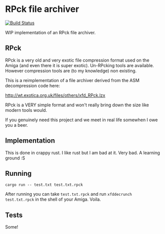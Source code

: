 # RPck file archiver

[![Build Status](https://travis-ci.org/m0ppers/rpck.svg?branch=master)](https://travis-ci.org/m0ppers/rpck)

WIP implementation of an RPck file archiver.

## RPck

RPck is a very old and very exotic file compression format used on the Amiga
(and even there it is super exotic). Un-RPcking tools are available. However
compression tools are (to my knowledge) non existing.

This is a reimplementation of a file archiver derived from the ASM decompression code here:

http://wt.exotica.org.uk/files/others/xfd_RPck.lzx

RPck is a VERY simple format and won't really bring down the size like modern tools would.

If you genuinely need this project and we meet in real life somewhen I owe you a beer.

## Implementation

This is done in crappy rust. I like rust but I am bad at it. Very bad. A learning ground :S

## Running

`cargo run -- test.txt test.txt.rpck`

After running you can take `test.txt.rpck` and run `xfddecrunch test.txt.rpck` in the
shell of your Amiga. Voila.

## Tests

Some!
